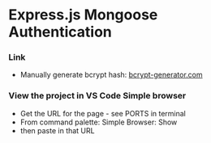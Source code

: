 # Express.js Mongoose Authentication

### Link

- Manually generate bcrypt hash: [bcrypt-generator.com](https://bcrypt-generator.com)

### View the project in VS Code Simple browser

- Get the URL for the page - see PORTS in terminal
- From command palette: Simple Browser: Show
- then paste in that URL
